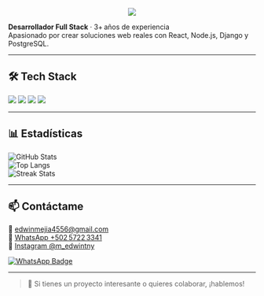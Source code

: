 <p align="center">
  <img src="https://capsule-render.vercel.app/api?text=Hola+Soy+Edwin+Tony!&animation=fadeIn&type=waving&color=gradient&height=100" />
</p>

**Desarrollador Full Stack** · 3+ años de experiencia  
Apasionado por crear soluciones web reales con React, Node.js, Django y PostgreSQL.

---

## 🛠️ Tech Stack
![](https://img.shields.io/badge/React-20232A?style=flat&logo=react&logoColor=61DAFB) 
![](https://img.shields.io/badge/Node.js-339933?style=flat&logo=node-dot-js&logoColor=white) 
![](https://img.shields.io/badge/Django-092E20?style=flat&logo=django&logoColor=white) 
![](https://img.shields.io/badge/PostgreSQL-316192?style=flat&logo=postgresql&logoColor=white)

---

## 📊 Estadísticas
![GitHub Stats](https://github-readme-stats.vercel.app/api?username=3dwintny&show_icons=true&theme=dark)  
![Top Langs](https://github-readme-stats.vercel.app/api/top-langs/?username=3dwintny&layout=compact&theme=dark)  
![Streak Stats](https://github-readme-streak-stats.herokuapp.com/?user=3dwintny&theme=dark)

---

## 📫 Contáctame
📧 [edwinmejia4556@gmail.com](mailto:edwinmejia4556@gmail.com)  
📱 [WhatsApp +502 5722 3341](https://wa.me/50257223341)  
📸 [Instagram @m_edwintny](https://www.instagram.com/m_edwintny/)

[![WhatsApp Badge](https://img.shields.io/badge/WhatsApp-+50257223341-25D366?style=for-the-badge&logo=whatsapp)](https://wa.me/50257223341)

---

> 💬 Si tienes un proyecto interesante o quieres colaborar, ¡hablemos!

